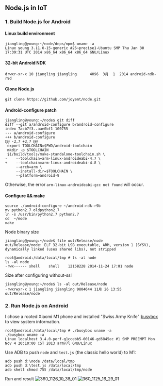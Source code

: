 
## Node.js in IoT

### 1. Build Node.js for Android
#### Linux build environment
```shell
jiangling@young:~/node/deps/npm$ uname -a
Linux young 3.11.0-15-generic #25~precise1-Ubuntu SMP Thu Jan 30 17:39:31 UTC 2014 x86_64 x86_64 x86_64 GNU/Linux
```
#### 32-bit Android NDK
```shell
drwxr-xr-x 10 jiangling jiangling      4096  3月  1  2014 android-ndk-r9d
```

#### Clone Node.js
```shell
git clone https://github.com/joyent/node.git
```

#### Android-configure patch
```shell
jiangling@young:~/node$ git diff
diff --git a/android-configure b/android-configure
index 7acb7f3..aae0bf1 100755
--- a/android-configure
+++ b/android-configure
@@ -3,7 +3,7 @@
 export TOOLCHAIN=$PWD/android-toolchain
 mkdir -p $TOOLCHAIN
 $1/build/tools/make-standalone-toolchain.sh \
-    --toolchain=arm-linux-androideabi-4.7 \
+    --toolchain=arm-linux-androideabi-4.8 \
     --arch=arm \
     --install-dir=$TOOLCHAIN \
     --platform=android-9
```
Otherwise, the error `arm-linux-androideabi-gcc not found` will occur.
#### Configure && make
```shell
source ./android-configure ~/android-ndk-r9b
mv python2.7 oldpython2.7
ln -s /usr/bin/python2.7 python2.7
cd  ~/node
make
```
Node binary size
```shell
jiangling@young:~/node$ file out/Release/node 
out/Release/node: ELF 32-bit LSB executable, ARM, version 1 (SYSV), dynamically linked (uses shared libs), not stripped

root@android:/data/local/tmp # ls -al node
ls -al node
-rwx------ shell    shell    12158228 2014-11-24 17:01 node
```
Size after configuring without-ssl
```
jiangling@young:~/node$ ls -al out/Release/node 
-rwxrwxr-x 1 jiangling jiangling 9804644 11月 26 13:55 out/Release/node
```

### 2. Run Node.js on Android
I chose a rooted Xiaomi M1 phone and installed "Swiss Army Knife" [busybox](http://www.busybox.net/downloads/binaries/latest/
) to view system information.
```shell
root@android:/data/local/tmp # ./busybox uname -a
./busybox uname -a
Linux localhost 3.4.0-perf-g1ccebb5-00146-gd6845ec #1 SMP PREEMPT Mon Nov 4 20:10:00 CST 2013 armv7l GNU/Linux
```

Use ADB to push `node` and `test.js` (the classic hello world) to M1:
```shell
adb push d:\node /data/local/tmp
adb push d:\test.js /data/local/tmp
adb shell chmod 755 /data/local/tmp/node
```

Run and result
![360_1126_10_38_01](http://img1.tbcdn.cn/L1/461/1/c60b8459e72b1c8f2356f6482d09cec2194d6abe)
![360_1125_16_29_01](http://img3.tbcdn.cn/L1/461/1/219c69b83c49b3ff789190c3378ac017c148e240)


